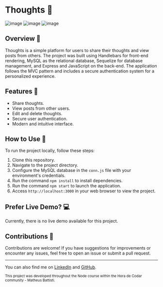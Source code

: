 # Thoughts 💬

![image](https://github.com/user-attachments/assets/b536d8fe-4f5e-4223-a796-d0bc07aa800b)
![image](https://github.com/user-attachments/assets/b132665f-71ca-4a1a-8ca2-9bc292f56ffc)
![image](https://github.com/user-attachments/assets/85224c82-d9ee-4d0e-a744-e94242685bb2)

## Overview 🌟
Thoughts is a simple platform for users to share their thoughts and view posts from others. The project was built using Handlebars for front-end rendering, MySQL as the relational database, Sequelize for database management, and Express and JavaScript on the back-end. The application follows the MVC pattern and includes a secure authentication system for a personalized experience.

## Features 🚀
- Share thoughts.
- View posts from other users.
- Edit and delete thoughts.
- Secure user authentication.
- Modern and intuitive interface.
  
## How to Use 👀
To run the project locally, follow these steps:
1. Clone this repository.
2. Navigate to the project directory.
3. Configure the MySQL database in the ``conn.js`` file with your environment's credentials.
4. Run the command ``npm install`` to install dependencies.
5. Run the command ``npm start`` to launch the application.
6. Access ``http://localhost:3000`` in your web browser to view the project.

## Prefer Live Demo? 💻
Currently, there is no live demo available for this project.

## Contributions 🤝
Contributions are welcome! If you have suggestions for improvements or encounter any issues, feel free to open an issue or submit a pull request.

---
You can also find me on [LinkedIn](https://www.linkedin.com/in/luan-henrique-neumann-362593267/) and [GitHub](https://github.com/Luan-Neumann-Dev).

<sub>This project was developed throughout the Node course within the Hora de Codar community - Matheus Battisti.</sub>


 
 
